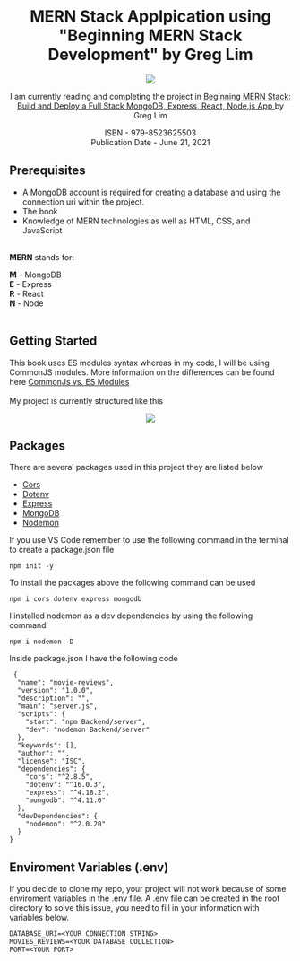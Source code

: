 <h1 align="center"> MERN Stack Applpication using "Beginning MERN Stack Development" by Greg Lim</h1>
<p align="center">
  <img src="https://m.media-amazon.com/images/P/B0979MGJ5J.01._SCLZZZZZZZ_SX500_.jpg">
</p>

<p align="center">
I am currently reading and completing the project in <a href ="https://www.amazon.com/Beginning-MERN-Stack-MongoDB-Express/dp/B0979MGJ5J">Beginning MERN Stack: Build and Deploy a Full Stack MongoDB, Express, React, Node.js App </a>
by Greg Lim
</p>
<p align="center">
ISBN - 979-8523625503<br />
Publication Date - June 21, 2021
</p>



<h2>Prerequisites</h2>

<ul>
  <li>A MongoDB account is required for creating a database and using the connection uri within the project.</li>
  <li>The book</li>
  <li>Knowledge of MERN technologies as well as HTML, CSS, and JavaScript
</ul>
<br />
<strong>MERN</strong> stands for:<br />

<strong>M</strong> - MongoDB<br />
<strong>E</strong> - Express<br />
<strong>R</strong> - React<br />
<strong>N</strong> - Node<br />
<br />

<h2>Getting Started</h2>
This book uses ES modules syntax whereas in my code, I will be using CommonJS modules. More information on the differences can be found here <a href ="https://blog.logrocket.com/commonjs-vs-es-modules-node-js/">CommonJs vs. ES Modules</a>
<br/><br/>
My project is currently structured like this
<br/>
<p align="center">
<img src="https://user-images.githubusercontent.com/75858369/200129260-3c4dba50-a447-4a1e-be3c-013a07014c87.png">
  </p>

 
<h2>Packages</h2>
There are several packages used in this project they are listed below 
<ul>
  <li><a href="https://www.npmjs.com/package/cors">Cors</a></li>
  <li><a href="https://www.npmjs.com/package/dotenv">Dotenv</a></li>
  <li><a href="https://www.npmjs.com/package/express">Express</a></li>
  <li><a href="https://www.npmjs.com/package/mongodb">MongoDB</a></li>
  <li><a href="https://www.npmjs.com/package/nodemon">Nodemon</a></li>
</ul>



If you use VS Code remember to use the following command in the terminal to create a package.json file

    npm init -y
    
To install the packages above the following command can be used 

    npm i cors dotenv express mongodb
    
 I installed nodemon as a dev dependencies by using the following command
 
    npm i nodemon -D
  
 Inside package.json I have the following code 
    
     {
      "name": "movie-reviews",
      "version": "1.0.0",
      "description": "",
      "main": "server.js",
      "scripts": {
        "start": "npm Backend/server",
        "dev": "nodemon Backend/server"
      },
      "keywords": [],
      "author": "",
      "license": "ISC",
      "dependencies": {
        "cors": "^2.8.5",
        "dotenv": "^16.0.3",
        "express": "^4.18.2",
        "mongodb": "^4.11.0"
      },
      "devDependencies": {
        "nodemon": "^2.0.20"
      }
    }


<h2>Enviroment Variables (.env)</h2>
If you decide to clone my repo, your project will not work because of some enviroment variables in the .env file.
A .env file can be created in the root directory to solve this issue, you need to fill in your information with variables below.
    
    DATABASE_URI=<YOUR CONNECTION STRING>
    MOVIES_REVIEWS=<YOUR DATABASE COLLECTION>
    PORT=<YOUR PORT>
    
